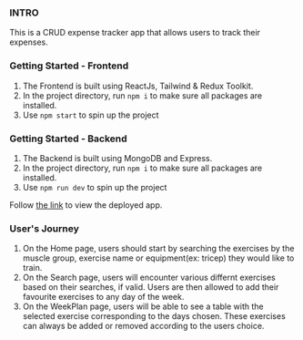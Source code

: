 ### INTRO

This is a CRUD expense tracker app that allows users to track their expenses.

### Getting Started - Frontend

1. The Frontend is built using ReactJs, Tailwind & Redux Toolkit.
2. In the project directory, run `npm i` to make sure all packages are installed.
3. Use `npm start` to spin up the project

### Getting Started - Backend

1. The Backend is built using MongoDB and Express.
2. In the project directory, run `npm i` to make sure all packages are installed.
3. Use `npm run dev` to spin up the project

Follow [the link](https://rafapach-expenseapp.netlify.app/) to view the deployed app.

### User's Journey

1. On the Home page, users should start by searching the exercises by the muscle group, exercise name or equipment(ex: tricep) they would like to train.
2. On the Search page, users will encounter various differnt exercises based on their searches, if valid. Users are then allowed to add their favourite exercises to any day of the week.
3. On the WeekPlan page, users will be able to see a table with the selected exercise corresponding to the days chosen. These exercises can always be added or removed according to the users choice.
